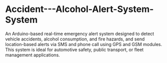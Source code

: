 # Accident---Alcohol-Alert-System-System
An Arduino-based real-time emergency alert system designed to detect vehicle accidents, alcohol consumption, and fire hazards, and send location-based alerts via SMS and phone call using GPS and GSM modules. This system is ideal for automotive safety, public transport, or fleet management applications.
